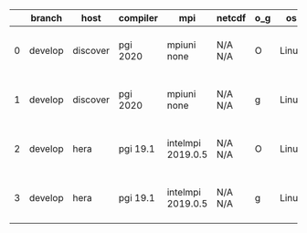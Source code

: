 |    | branch   | host     | compiler   | mpi               | netcdf   | o_g   | os    | build   | u_pass   | u_fail   | s_pass   | s_fail   | e_pass   | e_fail   |   nuopc_pass |   nuopc_fail | artifacts_hash                                                                                                                                       | modified                  |
|----|----------|----------|------------|-------------------|----------|-------|-------|---------|----------|----------|----------|----------|----------|----------|--------------|--------------|------------------------------------------------------------------------------------------------------------------------------------------------------|---------------------------|
|  0 | develop  | discover | pgi 2020   | mpiuni none       | N/A N/A  | O     | Linux | pass    | 11536    | 622      | 6        | 2        | 40       | 3        |            0 |           50 | [artifacts](https://github.com/esmf-org/esmf-test-artifacts/tree/744d38aff8f6c2a4c74fd6c1df7b12dfa0d4cbb8/develop/discover/pgi/2020/O/mpiuni/none)   | 2022-03-24 02:59:40 -0400 |
|  1 | develop  | discover | pgi 2020   | mpiuni none       | N/A N/A  | g     | Linux | pass    | 11536    | 622      | 4        | 4        | 40       | 3        |            0 |           50 | [artifacts](https://github.com/esmf-org/esmf-test-artifacts/tree/a11776790c1f83fdb23e2cab38d2df8f5f72a59f/develop/discover/pgi/2020/g/mpiuni/none)   | 2022-03-24 03:42:46 -0400 |
|  2 | develop  | hera     | pgi 19.1   | intelmpi 2019.0.5 | N/A N/A  | O     | Linux | pass    | fail     | fail     | fail     | fail     | fail     | fail     |            0 |            0 | [artifacts](https://github.com/esmf-org/esmf-test-artifacts/tree/9d25e869474e22e48deda732c0e4b31cedabc730/develop/hera/pgi/19.1/O/intelmpi/2019.0.5) | 2022-03-24 08:37:05 +0000 |
|  3 | develop  | hera     | pgi 19.1   | intelmpi 2019.0.5 | N/A N/A  | g     | Linux | pass    | fail     | fail     | fail     | fail     | fail     | fail     |            0 |            0 | [artifacts](https://github.com/esmf-org/esmf-test-artifacts/tree/18984dd10d4035105de4f2f5b1124738ecf1d2cb/develop/hera/pgi/19.1/g/intelmpi/2019.0.5) | 2022-03-24 08:57:42 +0000 |